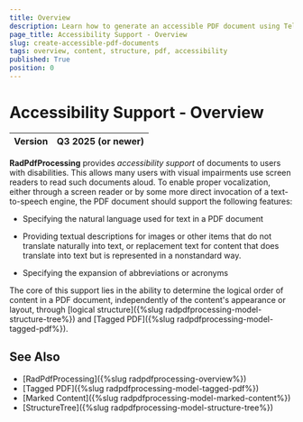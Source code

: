 ```yaml
---
title: Overview
description: Learn how to generate an accessible PDF document using Telerik Document Processing Libraries.
page_title: Accessibility Support - Overview
slug: create-accessible-pdf-documents
tags: overview, content, structure, pdf, accessibility
published: True
position: 0
---
```


# Accessibility Support - Overview

|Version|**Q3 2025** (or newer)|
|----|----|

**RadPdfProcessing** provides *accessibility support* of documents to users with disabilities. This allows many users with visual impairments use screen readers to read such documents aloud. To enable proper vocalization, either through a screen reader or by some more direct invocation of a text-to-speech engine, the PDF document should support the following features: 

* Specifying the natural language used for text in a PDF document

* Providing textual descriptions for images or other items that do not translate naturally into text, or replacement text for content that does translate into text but is represented in a nonstandard way.

* Specifying the expansion of abbreviations or acronyms

The core of this support lies in the ability to determine the logical order of content in a PDF document, independently of the content's appearance or layout, through [logical structure]({%slug radpdfprocessing-model-structure-tree%}) and [Tagged PDF]({%slug radpdfprocessing-model-tagged-pdf%}).

## See Also

* [RadPdfProcessing]({%slug radpdfprocessing-overview%})
* [Tagged PDF]({%slug radpdfprocessing-model-tagged-pdf%})
* [Marked Content]({%slug radpdfprocessing-model-marked-content%})
* [StructureTree]({%slug radpdfprocessing-model-structure-tree%})
